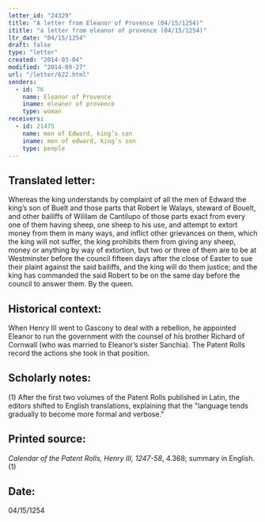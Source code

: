 ```yaml
---
letter_id: "24329"
title: "A letter from Eleanor of Provence (04/15/1254)"
ititle: "a letter from eleanor of provence (04/15/1254)"
ltr_date: "04/15/1254"
draft: false
type: "letter"
created: "2014-03-04"
modified: "2014-09-27"
url: "/letter/622.html"
senders:
  - id: 76
    name: Eleanor of Provence
    iname: eleanor of provence
    type: woman
receivers:
  - id: 21475
    name: men of Edward, king’s son
    iname: men of edward, king’s son
    type: people
---
```

<h2> Translated letter:</h2>Whereas the king understands by complaint of all the men of Edward the king’s son of Buelt and those parts that Robert le Walays, steward of Bouelt, and other bailiffs of Wililam de Cantilupo of those parts exact from every one of them having sheep, one sheep to his use, and attempt to extort money from them in many ways, and inflict other grievances on them, which the king will not suffer, the king prohibits them from giving any sheep, money or anything by way of extortion, but two or three of them are to be at Westminster before the council fifteen days after the close of Easter to sue their plaint against the said bailiffs, and the king will do them justice; and the king has commanded the said Robert to be on the same day before the council to answer them.
By the queen.
<h2 class="mt-4"> Historical context:</h2>When Henry III went to Gascony to deal with a rebellion, he appointed Eleanor to run the government with the counsel of his brother Richard of Cornwall (who was married to Eleanor’s sister Sanchia). The Patent Rolls record the actions she took in that position.
<h2 class="mt-4"> Scholarly notes:</h2>(1) After the first two volumes of the Patent Rolls published in Latin, the editors shifted to English translations, explaining that the "language tends gradually to become more formal and verbose."
<h2 class="mt-4"> Printed source:</h2><p><em>Calendar of the Patent Rolls, Henry III, 1247-58</em>, 4.368; summary in English.(1)</p><h2 class="mt-4"> Date:</h2>04/15/1254